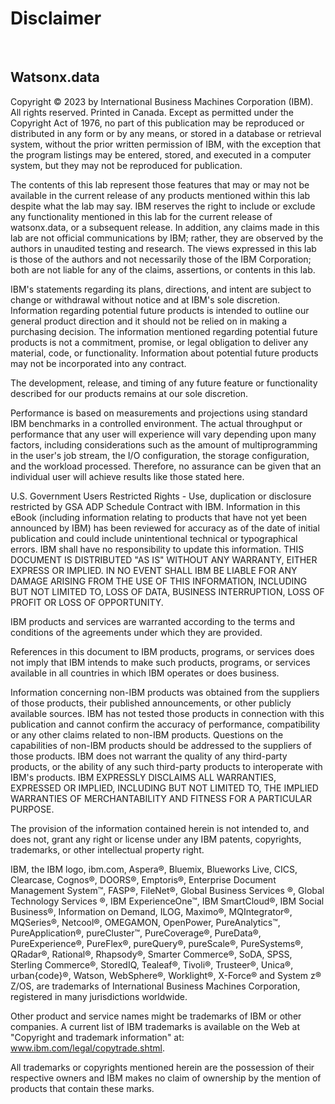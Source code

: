 # Disclaimer
 
## Watsonx.data

Copyright © 2023 by International Business Machines Corporation (IBM). All
rights reserved. Printed in Canada. Except as permitted under the Copyright Act
of 1976, no part of this publication may be reproduced or distributed in any
form or by any means, or stored in a database or retrieval system, without the
prior written permission of IBM, with the exception that the program listings
may be entered, stored, and executed in a computer system, but they may not be
reproduced for publication.

The contents of this lab represent those features that may or may not be
available in the current release of any products mentioned within this lab
despite what the lab may say. IBM reserves the right to include or exclude any
functionality mentioned in this lab for the current release of watsonx.data, or
a subsequent release. In addition, any claims made in this lab are not official
communications by IBM; rather, they are observed by the authors in unaudited
testing and research. The views expressed in this lab is those of the authors
and not necessarily those of the IBM Corporation; both are not liable for any of
the claims, assertions, or contents in this lab.

IBM's statements regarding its plans, directions, and intent are subject to
change or withdrawal without notice and at IBM's sole discretion. Information
regarding potential future products is intended to outline our general product
direction and it should not be relied on in making a purchasing decision. The
information mentioned regarding potential future products is not a commitment,
promise, or legal obligation to deliver any material, code, or functionality.
Information about potential future products may not be incorporated into any
contract.

The development, release, and timing of any future feature or functionality
described for our products remains at our sole discretion.

Performance is based on measurements and projections using standard IBM
benchmarks in a controlled environment. The actual throughput or performance
that any user will experience will vary depending upon many factors, including
considerations such as the amount of multiprogramming in the user's job stream,
the I/O configuration, the storage configuration, and the workload processed.
Therefore, no assurance can be given that an individual user will achieve
results like those stated here.

U.S. Government Users Restricted Rights - Use, duplication or disclosure
restricted by GSA ADP Schedule Contract with IBM. Information in this eBook
(including information relating to products that have not yet been announced by
IBM) has been reviewed for accuracy as of the date of initial publication and
could include unintentional technical or typographical errors. IBM shall have no
responsibility to update this information. THIS DOCUMENT IS DISTRIBUTED "AS IS"
WITHOUT ANY WARRANTY, EITHER EXPRESS OR IMPLIED. IN NO EVENT SHALL IBM BE LIABLE
FOR ANY DAMAGE ARISING FROM THE USE OF THIS INFORMATION, INCLUDING BUT NOT
LIMITED TO, LOSS OF DATA, BUSINESS INTERRUPTION, LOSS OF PROFIT OR LOSS OF
OPPORTUNITY.

IBM products and services are warranted according to the terms and conditions of
the agreements under which they are provided.

References in this document to IBM products, programs, or services does not
imply that IBM intends to make such products, programs, or services available in
all countries in which IBM operates or does business.

Information concerning non-IBM products was obtained from the suppliers of those
products, their published announcements, or other publicly available sources.
IBM has not tested those products in connection with this publication and cannot
confirm the accuracy of performance, compatibility or any other claims related
to non-IBM products. Questions on the capabilities of non-IBM products should be
addressed to the suppliers of those products. IBM does not warrant the quality
of any third-party products, or the ability of any such third-party products to
interoperate with IBM's products. IBM EXPRESSLY DISCLAIMS ALL WARRANTIES,
EXPRESSED OR IMPLIED, INCLUDING BUT NOT LIMITED TO, THE IMPLIED WARRANTIES OF
MERCHANTABILITY AND FITNESS FOR A PARTICULAR PURPOSE.

The provision of the information contained herein is not intended to, and does
not, grant any right or license under any IBM patents, copyrights, trademarks,
or other intellectual property right.

IBM, the IBM logo, ibm.com, Aspera®, Bluemix, Blueworks Live, CICS, Clearcase,
Cognos®, DOORS®, Emptoris®, Enterprise Document Management System™, FASP®,
FileNet®, Global Business Services ®, Global Technology Services ®, IBM
ExperienceOne™, IBM SmartCloud®, IBM Social Business®, Information on Demand,
ILOG, Maximo®, MQIntegrator®, MQSeries®, Netcool®, OMEGAMON, OpenPower,
PureAnalytics™, PureApplication®, pureCluster™, PureCoverage®, PureData®,
PureExperience®, PureFlex®, pureQuery®, pureScale®, PureSystems®, QRadar®,
Rational®, Rhapsody®, Smarter Commerce®, SoDA, SPSS, Sterling Commerce®,
StoredIQ, Tealeaf®, Tivoli®, Trusteer®, Unica®, urban{code}®, Watson,
WebSphere®, Worklight®, X-Force® and System z® Z/OS, are trademarks of
International Business Machines Corporation, registered in many jurisdictions
worldwide.

Other product and service names might be trademarks of IBM or other companies. A
current list of IBM trademarks is available on the Web at "Copyright and
trademark information" at: www.ibm.com/legal/copytrade.shtml.

All trademarks or copyrights mentioned herein are the possession of their
respective owners and IBM makes no claim of ownership by the mention of products
that contain these marks.

